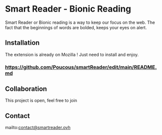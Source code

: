 # Smart Reader - Bionic Reading
Smart Reader or Bionic reading is a way to keep our focus on the web.
The fact that the beginnings of words are bolded, keeps your eyes on alert.

## Installation
The extension is already on Mozilla ! Just need to install and enjoy.
### https://github.com/Poucous/smartReader/edit/main/README.md

## Collaboration
This project is open, feel free to join

## Contact
mailto:contact@smartreader.ovh
